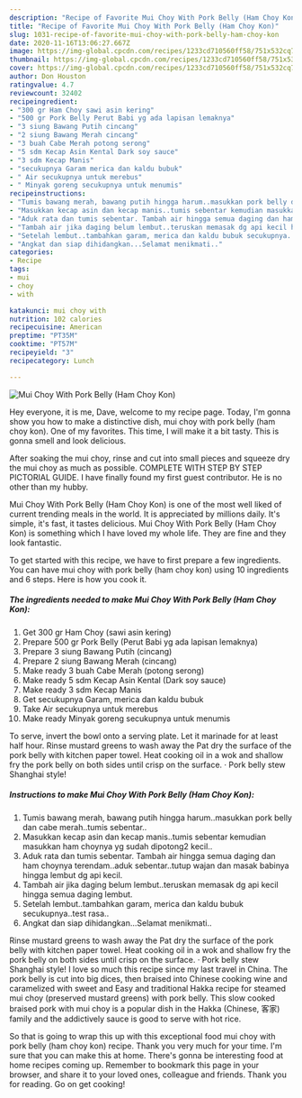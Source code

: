 ```yaml
---
description: "Recipe of Favorite Mui Choy With Pork Belly (Ham Choy Kon)"
title: "Recipe of Favorite Mui Choy With Pork Belly (Ham Choy Kon)"
slug: 1031-recipe-of-favorite-mui-choy-with-pork-belly-ham-choy-kon
date: 2020-11-16T13:06:27.667Z
image: https://img-global.cpcdn.com/recipes/1233cd710560ff58/751x532cq70/mui-choy-with-pork-belly-ham-choy-kon-foto-resep-utama.jpg
thumbnail: https://img-global.cpcdn.com/recipes/1233cd710560ff58/751x532cq70/mui-choy-with-pork-belly-ham-choy-kon-foto-resep-utama.jpg
cover: https://img-global.cpcdn.com/recipes/1233cd710560ff58/751x532cq70/mui-choy-with-pork-belly-ham-choy-kon-foto-resep-utama.jpg
author: Don Houston
ratingvalue: 4.7
reviewcount: 32402
recipeingredient:
- "300 gr Ham Choy sawi asin kering"
- "500 gr Pork Belly Perut Babi yg ada lapisan lemaknya"
- "3 siung Bawang Putih cincang"
- "2 siung Bawang Merah cincang"
- "3 buah Cabe Merah potong serong"
- "5 sdm Kecap Asin Kental Dark soy sauce"
- "3 sdm Kecap Manis"
- "secukupnya Garam merica dan kaldu bubuk"
- " Air secukupnya untuk merebus"
- " Minyak goreng secukupnya untuk menumis"
recipeinstructions:
- "Tumis bawang merah, bawang putih hingga harum..masukkan pork belly dan cabe merah..tumis sebentar.."
- "Masukkan kecap asin dan kecap manis..tumis sebentar kemudian masukkan ham choynya yg sudah dipotong2 kecil.."
- "Aduk rata dan tumis sebentar. Tambah air hingga semua daging dan ham choynya terendam..aduk sebentar..tutup wajan dan masak babinya hingga lembut dg api kecil."
- "Tambah air jika daging belum lembut..teruskan memasak dg api kecil hingga semua daging lembut."
- "Setelah lembut..tambahkan garam, merica dan kaldu bubuk secukupnya..test rasa.."
- "Angkat dan siap dihidangkan...Selamat menikmati.."
categories:
- Recipe
tags:
- mui
- choy
- with

katakunci: mui choy with 
nutrition: 102 calories
recipecuisine: American
preptime: "PT35M"
cooktime: "PT57M"
recipeyield: "3"
recipecategory: Lunch

---
```



![Mui Choy With Pork Belly (Ham Choy Kon)](https://img-global.cpcdn.com/recipes/1233cd710560ff58/751x532cq70/mui-choy-with-pork-belly-ham-choy-kon-foto-resep-utama.jpg)

Hey everyone, it is me, Dave, welcome to my recipe page. Today, I'm gonna show you how to make a distinctive dish, mui choy with pork belly (ham choy kon). One of my favorites. This time, I will make it a bit tasty. This is gonna smell and look delicious.

After soaking the mui choy, rinse and cut into small pieces and squeeze dry the mui choy as much as possible. COMPLETE WITH STEP BY STEP PICTORIAL GUIDE. I have finally found my first guest contributor. He is no other than my hubby.

Mui Choy With Pork Belly (Ham Choy Kon) is one of the most well liked of current trending meals in the world. It is appreciated by millions daily. It's simple, it's fast, it tastes delicious. Mui Choy With Pork Belly (Ham Choy Kon) is something which I have loved my whole life. They are fine and they look fantastic.


To get started with this recipe, we have to first prepare a few ingredients. You can have mui choy with pork belly (ham choy kon) using 10 ingredients and 6 steps. Here is how you cook it.

<!--inarticleads1-->

##### The ingredients needed to make Mui Choy With Pork Belly (Ham Choy Kon):

1. Get 300 gr Ham Choy (sawi asin kering)
1. Prepare 500 gr Pork Belly (Perut Babi yg ada lapisan lemaknya)
1. Prepare 3 siung Bawang Putih (cincang)
1. Prepare 2 siung Bawang Merah (cincang)
1. Make ready 3 buah Cabe Merah (potong serong)
1. Make ready 5 sdm Kecap Asin Kental (Dark soy sauce)
1. Make ready 3 sdm Kecap Manis
1. Get secukupnya Garam, merica dan kaldu bubuk
1. Take  Air secukupnya untuk merebus
1. Make ready  Minyak goreng secukupnya untuk menumis


To serve, invert the bowl onto a serving plate. Let it marinade for at least half hour. Rinse mustard greens to wash away the Pat dry the surface of the pork belly with kitchen paper towel. Heat cooking oil in a wok and shallow fry the pork belly on both sides until crisp on the surface. · Pork belly stew Shanghai style! 

<!--inarticleads2-->

##### Instructions to make Mui Choy With Pork Belly (Ham Choy Kon):

1. Tumis bawang merah, bawang putih hingga harum..masukkan pork belly dan cabe merah..tumis sebentar..
1. Masukkan kecap asin dan kecap manis..tumis sebentar kemudian masukkan ham choynya yg sudah dipotong2 kecil..
1. Aduk rata dan tumis sebentar. Tambah air hingga semua daging dan ham choynya terendam..aduk sebentar..tutup wajan dan masak babinya hingga lembut dg api kecil.
1. Tambah air jika daging belum lembut..teruskan memasak dg api kecil hingga semua daging lembut.
1. Setelah lembut..tambahkan garam, merica dan kaldu bubuk secukupnya..test rasa..
1. Angkat dan siap dihidangkan...Selamat menikmati..


Rinse mustard greens to wash away the Pat dry the surface of the pork belly with kitchen paper towel. Heat cooking oil in a wok and shallow fry the pork belly on both sides until crisp on the surface. · Pork belly stew Shanghai style! I love so much this recipe since my last travel in China. The pork belly is cut into big dices, then braised into Chinese cooking wine and caramelized with sweet and Easy and traditional Hakka recipe for steamed mui choy (preserved mustard greens) with pork belly. This slow cooked braised pork with mui choy is a popular dish in the Hakka (Chinese, 客家) family and the addictively sauce is good to serve with hot rice. 

So that is going to wrap this up with this exceptional food mui choy with pork belly (ham choy kon) recipe. Thank you very much for your time. I'm sure that you can make this at home. There's gonna be interesting food at home recipes coming up. Remember to bookmark this page in your browser, and share it to your loved ones, colleague and friends. Thank you for reading. Go on get cooking!
